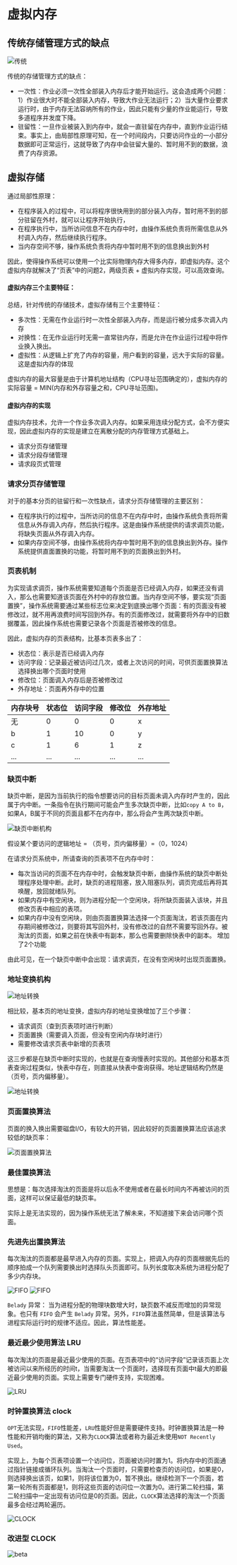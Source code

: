 # 虚拟内存

## 传统存储管理方式的缺点
![传统](./img/内存管理_虚拟内存_传统内存分配的缺点.png)

传统的存储管理方式的缺点：
+ 一次性：作业必须一次性全部装入内存后才能开始运行。这会造成两个问题：1）作业很大时不能全部装入内存，导致大作业无法运行；2）当大量作业要求运行时，由于内存无法容纳所有的作业，因此只能有少量的作业能运行，导致多道程序并发度下降。
+ 驻留性：一旦作业被装入到内存中，就会一直驻留在内存中，直到作业运行结束。事实上，由局部性原理可知，在一个时间段内，只要访问作业的一小部分数据即可正常运行，这就导致了内存中会驻留大量的、暂时用不到的数据，浪费了内存资源。
## 虚拟存储
通过局部性原理：
+ 在程序装入的过程中，可以将程序很快用到的部分装入内存，暂时用不到的部分驻留在外村，就可以让程序开始执行，
+ 在程序执行中，当所访问信息不在内存中时，由操作系统负责将所需信息从外村调入内存，然后继续执行程序。
+ 当内存空间不够，操作系统负责将内存中暂时用不到的信息换出到外村

因此，使得操作系统可以使用一个比实际物理内存大得多内存，即虚拟内存。这个虚拟内存就解决了“页表”中的问题2，两级页表 + 虚拟内存实现，可以高效查询。

#### 虚拟内存三个主要特征：
总结，针对传统的存储技术，虚拟存储有三个主要特征：
+ 多次性：无需在作业运行时一次性全部装入内存，而是运行被分成多次调入内存
+ 对换性：在无作业运行时无需一直常驻内存，而是允许在作业运行过程中将作业换入换出。
+ 虚拟性：从逻辑上扩充了内存的容量，用户看到的容量，远大于实际的容量。这是虚拟内存的体现

虚拟内存的最大容量是由于计算机地址结构（CPU寻址范围确定的），虚拟内存的实际容量 = MIN(内存和外存容量之和，CPU寻址范围)。

#### 虚拟内存的实现
虚拟内存技术，允许一个作业多次调入内存。如果采用连续分配方式，会不方便实现，因此虚拟内存的实现是建立在离散分配的内存管理方式基础上。
+ 请求分页存储管理
+ 请求分段存储管理
+ 请求段页式管理
  
### 请求分页存储管理 
对于的基本分页的驻留行和一次性缺点，请求分页存储管理的主要区别：
+ 在程序执行的过程中，当所访问的信息不在内存中时，由操作系统负责将所需信息从外存调入内存，然后执行程序。这是由操作系统提供的请求调页功能，将缺失页面从外存调入内存。
+ 如果内存空间不够，由操作系统将内存中暂时用不到的信息换出到外存。操作系统提供直面置换的功能，将暂时用不到的页面换出到外村。

### 页表机制
为实现请求调页，操作系统需要知道每个页面是否已经调入内存，如果还没有调入，那么也需要知道该页面在外村中的存放位置。当内存空间不够，要实现“页面置换”，操作系统需要通过某些标志位来决定到底换出哪个页面：有的页面没有被修改过，就不用再浪费时间写回到外存。有的页面修改过，就需要将外存中的旧数据覆盖，因此操作系统也需要记录各个页面是否被修改的信息。

因此，虚拟内存的页表结构，比基本页表多出了：
+ 状态位：表示是否已经调入内存
+ 访问字段：记录最近被访问过几次，或者上次访问的时间，可供页面置换算法选择换出哪个页面时使用
+ 修改位：页面调入内存后是否被修改过
+ 外存地址：页面再外存中的位置

|内存块号|状态位|访问字段|修改位|外存地址|
|-|-|-|-|-|
|无|0|0|0|x|
|b|1|10|0|y|
|c|1|6|1|z|
|...|...|...|...|...|

### 缺页中断 
缺页中断，是因为当前执行的指令想要访问的目标页面未调入内存时产生的，因此属于内中断。一条指令在执行期间可能会产生多次缺页中断，比如`copy A to B`，如果A，B属于不同的页面且都不在内存中，那么将会产生两次缺页中断。

![缺页中断机构](./img/内存管理_虚拟内存_缺页中断_2.png) 

假设某个要访问的逻辑地址 = （页号，页内偏移量）=（0，1024）

在请求分页系统中，所请查询的页表项不在内存中时：
+ 每次当访问的页面不在内存中时，会触发缺页中断，由操作系统的缺页中断处理程序处理中断。此时，缺页的进程阻塞，放入阻塞队列，调页完成后再将其唤醒，放回就绪队列。
+ 如果内存中有空闲块，则为进程分配一个空闲块，将所缺页面装入该块，并且修改页表中相应的表项。
+ 如果内存中没有空闲块，则由页面置换算法选择一个页面淘汰，若该页面在内存期间被修改过，则要将其写回外村，没有修改过的自然不需要写回外存。被淘汰的页面，如果之前在快表中有副本，那么也需要删除快表中的副本。
增加了2个功能

由此可见，在一个缺页中断中会出现：请求调页，在没有空闲块时出现页面置换。
### 地址变换机构

![地址转换](./img/内存管理_虚拟内存_地址转换_1.png)

相比较，基本页的地址变换，虚拟内存的地址变换增加了三个步骤：
+ 请求调页（查到页表项时进行判断）
+ 页面置换（需要调入页面，但没有空闲内存块时进行）
+ 需要修改请求页表中新增的页表项
  
这三步都是在缺页中断时实现的，也就是在查询慢表时实现的。其他部分和基本页表查询过程类似，快表中存在，则直接从快表中查询获得。地址逻辑结构仍然是（页号，页内偏移量）。

![地址转换](./img/内存管理_虚拟内存_地址转换_1.png)

### 页面置换算法
页面的换入换出需要磁盘I/O，有较大的开销，因此较好的页面置换算法应该追求较低的缺页率： 

![页面置换算法](./img/内存管理_虚拟内存_页面置换算法.png) 

### 最佳置换算法
思想是：每次选择淘汰的页面是将以后永不使用或者在最长时间内不再被访问的页面，这样可以保证最低的缺页率。

实际上是无法实现的，因为操作系统无法了解未来，不知道接下来会访问哪个页面。

### 先进先出置换算法 
每次淘汰的页面都是最早进入内存的页面。实现上，把调入内存的页面根据先后的顺序拍成一个队列需要换出时选择队头页面即可。队列长度取决系统为进程分配了多少内存块。

![FIFO](./img/内存管理_虚拟内存_页面置换算法_FIFO_0.png)
![FIFO](./img/内存管理_虚拟内存_页面置换算法_FIFO.png) 

`Belady` 异常： 当为进程分配的物理块数增大时，缺页数不减反而增加的异常现象。也只有 `FIFO` 会产生 `Belady` 异常。另外，`FIFO`算法虽然简单，但是该算法与进程实际运行时的规律不适应。因此，算法性能差。

### 最近最少使用算法 LRU
每次淘汰的页面是最近最少使用的页面。在页表项中的“访问字段”记录该页面上次被访问以来所经历的时间t，当需要淘汰一个页面时，选择现有页面中t最大的即最近最少使用的页面。实现上需要专门硬件支持，实现困难。

![LRU](./img/内存管理_虚拟内存_页面置换算法_LRU.png)

### 时钟置换算法 clock
`OPT`无法实现，`FIFO`性能差，`LRU`性能好但是需要硬件支持。时钟置换算法是一种性能和开销均衡的算法，又称为`CLOCK`算法或者称为最近未使用`NOT Recently Used`。

实现上，为每个页表项设置一个访问位，页面被访问时置为1。将内存中的页面通过指针链接成循环队列。当淘汰一个页面时，只需要检查页的访问位，如果是0，则选择换出该页，如果1，则将该位置为0，暂不换出。继续检测下一个页面，若第一轮所有页面都是1，则将这些页面的访问位一次置为0。进行第二轮扫描，第二轮扫描中一定出现有访问位是0的页面。因此，`CLOCK`算法选择的淘汰一个页面最多会经过两轮遍历。

![CLOCK](./img/内存管理_虚拟内存_页面置换算法_CLOCK.png) 

### 改进型 CLOCK

![beta](./img/内存管理_虚拟内存_页面置换算法_CLOCK_beta.png) 

  
